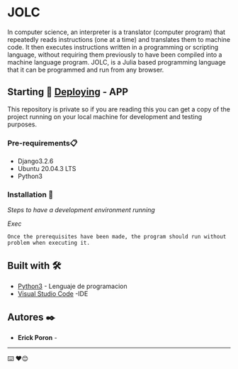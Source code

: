 
# JOLC

In computer science, an interpreter is a translator (computer program) that repeatedly reads instructions (one at a time) and translates them to machine code. 
It then executes instructions written in a programming or scripting language, without requiring them previously to have been compiled into a machine 
language program. JOLC, is a Julia based programming language that it can be programmed and run from any browser.

## Starting 🚀  [Deploying](https://jolc201712132.herokuapp.com/codeditor/) - APP

This repository is private so if you are reading this you can get a copy of the project running on your local machine for development and testing purposes.


### Pre-requirements📋
* Django3.2.6
* Ubuntu 20.04.3 LTS
* Python3


### Installation 🔧

_Steps to have a development environment running_

_Exec_

```
Once the prerequisites have been made, the program should run without problem when executing it.
```

## Built with 🛠️

* [Python3](https://www.python.org/) - Lenguaje de programacion
* [Visual Studio Code](https://code.visualstudio.com/) -IDE



## Autores ✒️


* **Erick Poron**  - 


---
⌨️ ❤️😊
